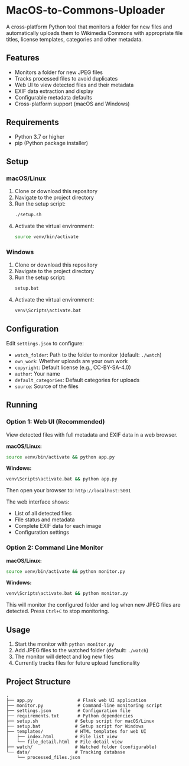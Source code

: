 
# MacOS-to-Commons-Uploader

A cross-platform Python tool that monitors a folder for new files and automatically uploads them to Wikimedia Commons with appropriate file titles, license templates, categories and other metadata.

## Features

- Monitors a folder for new JPEG files
- Tracks processed files to avoid duplicates
- Web UI to view detected files and their metadata
- EXIF data extraction and display
- Configurable metadata defaults
- Cross-platform support (macOS and Windows)

## Requirements

- Python 3.7 or higher
- pip (Python package installer)

## Setup

### macOS/Linux

1. Clone or download this repository
2. Navigate to the project directory
3. Run the setup script:
   ```bash
   ./setup.sh
   ```
4. Activate the virtual environment:
   ```bash
   source venv/bin/activate
   ```

### Windows

1. Clone or download this repository
2. Navigate to the project directory
3. Run the setup script:
   ```cmd
   setup.bat
   ```
4. Activate the virtual environment:
   ```cmd
   venv\Scripts\activate.bat
   ```

## Configuration

Edit `settings.json` to configure:
- `watch_folder`: Path to the folder to monitor (default: `./watch`)
- `own_work`: Whether uploads are your own work
- `copyright`: Default license (e.g., CC-BY-SA-4.0)
- `author`: Your name
- `default_categories`: Default categories for uploads
- `source`: Source of the files

## Running

### Option 1: Web UI (Recommended)

View detected files with full metadata and EXIF data in a web browser.

**macOS/Linux:**
```bash
source venv/bin/activate && python app.py
```

**Windows:**
```cmd
venv\Scripts\activate.bat && python app.py
```

Then open your browser to: `http://localhost:5001`

The web interface shows:
- List of all detected files
- File status and metadata
- Complete EXIF data for each image
- Configuration settings

### Option 2: Command Line Monitor

**macOS/Linux:**
```bash
source venv/bin/activate && python monitor.py
```

**Windows:**
```cmd
venv\Scripts\activate.bat && python monitor.py
```

This will monitor the configured folder and log when new JPEG files are detected. Press `Ctrl+C` to stop monitoring.

## Usage

1. Start the monitor with `python monitor.py`
2. Add JPEG files to the watched folder (default: `./watch`)
3. The monitor will detect and log new files
4. Currently tracks files for future upload functionality

## Project Structure

```
.
├── app.py                 # Flask web UI application
├── monitor.py             # Command-line monitoring script
├── settings.json          # Configuration file
├── requirements.txt       # Python dependencies
├── setup.sh              # Setup script for macOS/Linux
├── setup.bat             # Setup script for Windows
├── templates/            # HTML templates for web UI
│   ├── index.html        # File list view
│   └── file_detail.html  # File detail view
├── watch/                # Watched folder (configurable)
└── data/                 # Tracking database
    └── processed_files.json
```
